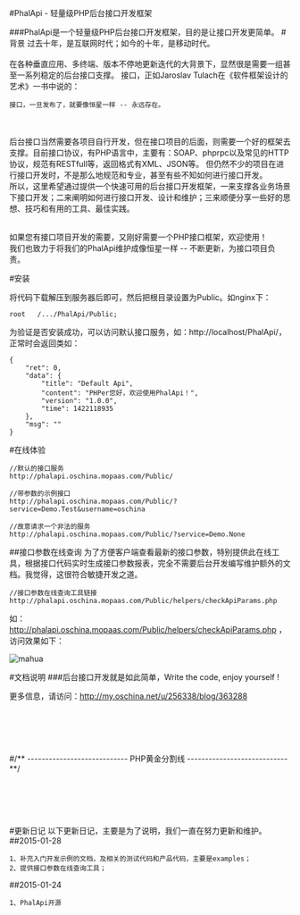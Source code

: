 #PhalApi - 轻量级PHP后台接口开发框架 


###PhalApi是一个轻量级PHP后台接口开发框架，目的是让接口开发更简单。
#背景
过去十年，是互联网时代；如今的十年，是移动时代。
<br /><br />
在各种垂直应用、多终端、版本不停地更新迭代的大背景下，显然很是需要一组甚至一系列稳定的后台接口支撑。
接口，正如Jaroslav Tulach在《软件框架设计的艺术》一书中说的：
```
接口，一旦发布了，就要像恒星一样 -- 永远存在。
```
<br /><br />
后台接口当然需要各项目自行开发，但在接口项目的后面，则需要一个好的框架去支撑。目前接口协议，有PHP语言中，主要有：SOAP、phprpc以及常见的HTTP协议，规范有RESTfull等，返回格式有XML、JSON等。
但仍然不少的项目在进行接口开发时，不是那么地规范和专业，甚至有些不知如何进行接口开发。<br />
所以，这里希望通过提供一个快速可用的后台接口开发框架，一来支撑各业务场景下接口开发；二来阐明如何进行接口开发、设计和维护；三来顺便分享一些好的思想、技巧和有用的工具、最佳实践。
<br /><br />

如果您有接口项目开发的需要，又刚好需要一个PHP接口框架，欢迎使用！<br />
我们也致力于将我们的PhalApi维护成像恒星一样 -- 不断更新，为接口项目负责。

#安装

将代码下载解压到服务器后即可，然后把根目录设置为Public。如nginx下：

```
root   /.../PhalApi/Public;
```

为验证是否安装成功，可以访问默认接口服务，如：http://localhost/PhalApi/，正常时会返回类如：
```
{
    "ret": 0,
    "data": {
        "title": "Default Api",
        "content": "PHPer您好，欢迎使用PhalApi！",
        "version": "1.0.0",
        "time": 1422118935
    },
    "msg": ""
}
```
#在线体验
```
//默认的接口服务
http://phalapi.oschina.mopaas.com/Public/

//带参数的示例接口
http://phalapi.oschina.mopaas.com/Public/?service=Demo.Test&username=oschina

//故意请求一个非法的服务
http://phalapi.oschina.mopaas.com/Public/?service=Demo.None

```
##接口参数在线查询
为了方便客户端查看最新的接口参数，特别提供此在线工具，根据接口代码实时生成接口参数报表，完全不需要后台开发编写维护额外的文档。我觉得，这很符合敏捷开发之道。
```
//接口参数在线查询工具链接
http://phalapi.oschina.mopaas.com/Public/helpers/checkApiParams.php
```
如：http://phalapi.oschina.mopaas.com/Public/helpers/checkApiParams.php ，访问效果如下：

 ![mahua](http://static.oschina.net/uploads/space/2015/0128/010444_ytat_256338.png)

#文档说明
###后台接口开发就是如此简单，Write the code, enjoy yourself !

更多信息，请访问：http://my.oschina.net/u/256338/blog/363288

# <br />
#/** ---------------------------- PHP黄金分割线 ---------------------------- **/
# <br />

#更新日记
以下更新日记，主要是为了说明，我们一直在努力更新和维护。
##2015-01-28
```
1、补充入门开发示例的文档，及相关的测试代码和产品代码，主要是examples；
2、提供接口参数在线查询工具；
```
##2015-01-24
```
1、PhalApi开源
```